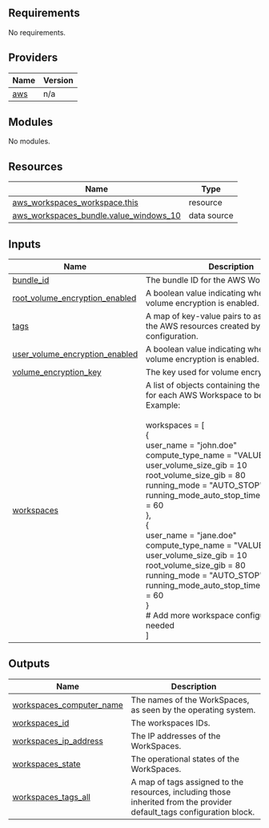 ## Requirements

No requirements.

## Providers

| Name | Version |
|------|---------|
| <a name="provider_aws"></a> [aws](#provider\_aws) | n/a |

## Modules

No modules.

## Resources

| Name | Type |
|------|------|
| [aws_workspaces_workspace.this](https://registry.terraform.io/providers/hashicorp/aws/latest/docs/resources/workspaces_workspace) | resource |
| [aws_workspaces_bundle.value_windows_10](https://registry.terraform.io/providers/hashicorp/aws/latest/docs/data-sources/workspaces_bundle) | data source |

## Inputs

| Name | Description | Type | Default | Required |
|------|-------------|------|---------|:--------:|
| <a name="input_bundle_id"></a> [bundle\_id](#input\_bundle\_id) | The bundle ID for the AWS WorkSpaces | `string` | `"wsb-bh8rsxt14"` | no |
| <a name="input_root_volume_encryption_enabled"></a> [root\_volume\_encryption\_enabled](#input\_root\_volume\_encryption\_enabled) | A boolean value indicating whether the root volume encryption is enabled. | `bool` | `true` | no |
| <a name="input_tags"></a> [tags](#input\_tags) | A map of key-value pairs to assign as tags to the AWS resources created by this Terraform configuration. | `map(any)` | `{}` | no |
| <a name="input_user_volume_encryption_enabled"></a> [user\_volume\_encryption\_enabled](#input\_user\_volume\_encryption\_enabled) | A boolean value indicating whether the user volume encryption is enabled. | `bool` | `true` | no |
| <a name="input_volume_encryption_key"></a> [volume\_encryption\_key](#input\_volume\_encryption\_key) | The key used for volume encryption. | `string` | `"alias/aws/workspaces"` | no |
| <a name="input_workspaces"></a> [workspaces](#input\_workspaces) | A list of objects containing the configuration for each AWS Workspace to be created. Example:<br><br>  workspaces = [<br>    {<br>      user\_name                                  = "john.doe"<br>      compute\_type\_name                          = "VALUE"<br>      user\_volume\_size\_gib                       = 10<br>      root\_volume\_size\_gib                       = 80<br>      running\_mode                               = "AUTO\_STOP"<br>      running\_mode\_auto\_stop\_timeout\_in\_minutes  = 60<br>    },<br>    {<br>      user\_name                                  = "jane.doe"<br>      compute\_type\_name                          = "VALUE"<br>      user\_volume\_size\_gib                       = 10<br>      root\_volume\_size\_gib                       = 80<br>      running\_mode                               = "AUTO\_STOP"<br>      running\_mode\_auto\_stop\_timeout\_in\_minutes  = 60<br>    }<br>    # Add more workspace configurations as needed<br>  ] | <pre>list(object({<br>    user_name                                  = string<br>    compute_type_name                          = string<br>    user_volume_size_gib                       = number<br>    root_volume_size_gib                       = number<br>    running_mode                               = string<br>    running_mode_auto_stop_timeout_in_minutes  = number<br>  }))</pre> | n/a | yes |

## Outputs

| Name | Description |
|------|-------------|
| <a name="output_workspaces_computer_name"></a> [workspaces\_computer\_name](#output\_workspaces\_computer\_name) | The names of the WorkSpaces, as seen by the operating system. |
| <a name="output_workspaces_id"></a> [workspaces\_id](#output\_workspaces\_id) | The workspaces IDs. |
| <a name="output_workspaces_ip_address"></a> [workspaces\_ip\_address](#output\_workspaces\_ip\_address) | The IP addresses of the WorkSpaces. |
| <a name="output_workspaces_state"></a> [workspaces\_state](#output\_workspaces\_state) | The operational states of the WorkSpaces. |
| <a name="output_workspaces_tags_all"></a> [workspaces\_tags\_all](#output\_workspaces\_tags\_all) | A map of tags assigned to the resources, including those inherited from the provider default\_tags configuration block. |
